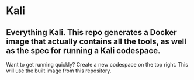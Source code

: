 # Kali
## Everything Kali. This repo generates a Docker image that actually contains all the tools, as well as the spec for running a Kali codespace.

Want to get running quickly? Create a new codespace on the top right. This will use the built image from this repository. 


